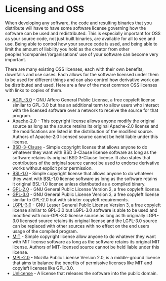 # Licensing and OSS

When developing any software, the code and resulting binaries that you distribute will have to have some software license governing how the software can be used and redistributed. This is especially important for OSS as your source code, not just built binaries, are available for all to see and use. Being able to control how your source code is used, and being able to limit the amount of liability you hold as the creator from other peoples'/companies'/organisations' use of your software can become very important.

There are many existing OSS licenses, each with their own benefits, downfalls and use cases. Each allows for the software licensed under them to be used for different things and can also control how derivative work can be distributed and used. Here are a few of the most common OSS licenses with links to copies of them.

- [AGPL-3.0](https://github.com/MonashDeepNeuron/Template-Docs/tree/main/licenses/AGPL-3.0) - GNU Affero General Public License, a free copyleft license similar to GPL-3.0 but has an additional term to allow users who interact with the licensed software over a network to receive the source for that program.
- [Apache-2.0](https://github.com/MonashDeepNeuron/Template-Docs/tree/main/licenses/Apache-2.0) - This copyright license allows anyone modify the original source as long as the source retains its original Apache-2.0 license and the modifications are listed in the distribution of the modified source. Authors of Apache-2.0 licensed source cannot be held liable under this license.
- [BSD-3-Clause](https://github.com/MonashDeepNeuron/Template-Docs/tree/main/licenses/BSD-3-Clause) - Simple copyright license that allows anyone to do whatever they want with BSD 3-Clause license software as long as the software retains its original BSD 3-Clause license. It also states that contributors of the original source cannot be used to endorse derivative works without explicit prior permission.
- [BSL-1.0](https://github.com/MonashDeepNeuron/Template-Docs/tree/main/licenses/BSL-1.0) - Simple copyright license that allows anyone to do whatever they want with BSL-1.0 license software as long as the software retains it original BSL-1.0 license unless distributed as a compiled binary.
- [GPL-2.0](https://github.com/MonashDeepNeuron/Template-Docs/tree/main/licenses/GPL-2.0) - GNU General Public License Version 2, a free copyleft license.
- [GPL-3.0](https://github.com/MonashDeepNeuron/Template-Docs/tree/main/licenses/GPL-3.0) - GNU General Public License Version 3, a free copyleft license similar to GPL-2.0 but with stricter copyleft requirements.
- [LGPL-3.0](https://github.com/MonashDeepNeuron/Template-Docs/tree/main/licenses/LGPL-3.0) - GNU Lesser General Public License Version 3, a free copyleft license similar to GPL-3.0 but LGPL-3.0 software is able to be used and modified with non-GPL-3.0 license source as long as th originally LGPL-3.0 licensed source retains its original license and the LGPL-3.0 source can be replaced with other sources with no effect on the end users usage of the compiled program.
- [MIT](https://github.com/MonashDeepNeuron/Template-Docs/tree/main/licenses/MIT) - Simple copyright license allow anyone to do whatever they want with MIT license software as long as the software retains its original MIT license. Authors of MIT-licensed source cannot be held liable under this license.
- [MPL-2.0](https://github.com/MonashDeepNeuron/Template-Docs/tree/main/licenses/MPL-2.0) - Mozilla Public License Version 2.0, is a middle-ground license that aims to balance the benefits of permissive licenses like MIT and copyleft licenses like GPL-3.0.
- [Unlicense](https://github.com/MonashDeepNeuron/Template-Docs/tree/main/licenses/Unlicense) - A license that releases the software into the public domain.
